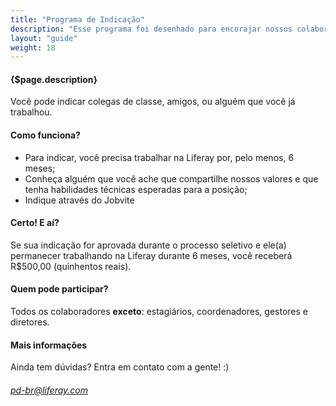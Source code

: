 ```yaml
---
title: "Programa de Indicação"
description: "Esse programa foi desenhado para encorajar nossos colaboradores à indicarem novos talentos para a Liferay! Acreditamos que, conhecendo a nossa cultura, nosso modelo de negócio e nossos times, você pode indicar pessoas que tenham perfis mais alinhados com o que estamos buscando."
layout: "guide"
weight: 18
---
```


#### {$page.description}

<article id="1">

Você pode indicar colegas de classe, amigos, ou alguém que você já trabalhou.

#### Como funciona?

- Para indicar, você precisa trabalhar na Liferay por, pelo menos, 6 meses;
- Conheça alguém que você ache que compartilhe nossos valores e que tenha habilidades técnicas esperadas para a posição;
- Indique através do Jobvite

#### Certo! E aí?

Se sua indicação for aprovada durante o processo seletivo e ele(a)  permanecer trabalhando na Liferay durante 6 meses, você receberá R$500,00 (quinhentos reais).

#### Quem pode participar?

Todos os colaboradores <b>exceto</b>: estagiários, coordenadores, gestores e diretores.

#### Mais informações

Ainda tem dúvidas? Entra em contato com a gente! :)

###### <pd-br@liferay.com>

</article>